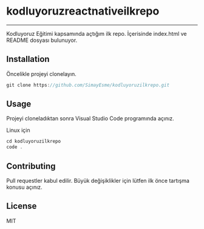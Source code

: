 # kodluyoruzreactnativeilkrepo
---
Kodluyoruz Eğitimi kapsamında açtığım ilk repo. İçerisinde index.html ve README dosyası bulunuyor.

## Installation

Öncelikle projeyi clonelayın.
```javascript
git clone https://github.com/SimayEsme/kodluyoruzilkrepo.git
```
## Usage

Projeyi cloneladıktan sonra Visual Studio Code programında açınız.

Linux için 

```javascript
cd kodluyoruzilkrepo
code .
```

## Contributing

Pull requestler kabul edilir. Büyük değişiklikler için lütfen ilk önce tartışma konusu açınız. 

## License
MIT






